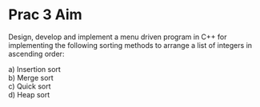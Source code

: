 # Prac 3 Aim

Design, develop and implement a menu driven program in C++ for implementing the following sorting methods to arrange a list of integers in ascending order: 

a) Insertion sort  
b) Merge sort  
c) Quick sort  
d) Heap sort 
